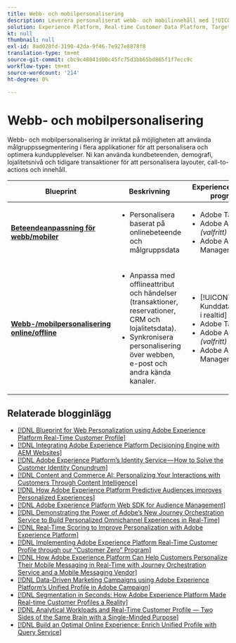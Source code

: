 ```yaml
---
title: Webb- och mobilpersonalisering
description: Leverera personaliserat webb- och mobilinnehåll med [!UICONTROL kundprofil i realtid].
solution: Experience Platform, Real-time Customer Data Platform, Target, Audience Manager, Analytics, Experience Cloud Services
kt: null
thumbnail: null
exl-id: 8ad028fd-3190-42da-9f46-7e927e8878f8
translation-type: tm+mt
source-git-commit: cbc9c48041d00c45fc75d3bb65bd865f1f7ecc9c
workflow-type: tm+mt
source-wordcount: '214'
ht-degree: 0%

---
```


# Webb- och mobilpersonalisering

Webb- och mobilpersonalisering är inriktat på möjligheten att använda målgruppssegmentering i flera applikationer för att personalisera och optimera kundupplevelser. Ni kan använda kundbeteenden, demografi, lojalitetsnivå och tidigare transaktioner för att personalisera layouter, call-to-actions och innehåll.

| Blueprint | Beskrivning | Experience Cloud-program |
|---|---|---|
| **[Beteendeanpassning för webb/mobiler](behavioral.md)** | <ul><li>Personalisera baserat på onlinebeteende och målgruppsdata</li></ul> | <ul><li>Adobe Target</li><li>Adobe Analytics *(valfritt)*</li><li>Adobe Audience Manager *(valfritt)*</li></ul> |
| **[Webb-/mobilpersonalisering online/offline](online-offline.md)** | <ul><li>Anpassa med offlineattribut och händelser (transaktioner, reservationer, CRM och lojalitetsdata).</li><li>Synkronisera personalisering över webben, e-post och andra kända kanaler.</li></ul> | <ul><li>[!UICONTROL Kunddataplattform i realtid]</li><li>Adobe Target</li><li>Adobe Analytics *(valfritt)*</li><li>Adobe Audience Manager *(valfritt)*</li></ul> |

## Relaterade blogginlägg

* [[!DNL Blueprint for Web Personalization using Adobe Experience Platform Real-Time Customer Profile]](https://medium.com/adobetech/blueprint-for-web-personalization-using-adobe-experience-platform-real-time-customer-profile-fef2ce7a4b2f)
* [[!DNL Integrating Adobe Experience Platform Decisioning Engine with AEM Websites]](https://jaeness.medium.com/integrating-adobe-experience-platform-decisioning-engine-with-aem-websites-9c222acd12e2)
* [[!DNL Adobe Experience Platform’s Identity Service — How to Solve the Customer Identity Conundrum]](https://medium.com/adobetech/adobe-experience-platforms-identity-service-how-to-solve-the-customer-identity-conundrum-f95e22d16ea9)
* [[!DNL Content and Commerce AI: Personalizing Your Interactions with Customers Through Content Intelligence]](https://medium.com/adobetech/content-and-commerce-ai-personalizing-your-interactions-with-customers-through-content-intelligence-dc182601deab)
* [[!DNL How Adobe Experience Platform Predictive Audiences improves Personalized Experiences]](https://medium.com/adobetech/how-adobe-experience-platform-predictive-audiences-improves-personalized-experiences-1f75a60cb7a3)
* [[!DNL Adobe Experience Platform Web SDK for Audience Management]](https://medium.com/adobetech/adobe-experience-platform-web-sdk-for-audience-management-751fa6d063bc)
* [[!DNL Demonstrating the Power of Adobe’s New Journey Orchestration Service to Build Personalized Omnichannel Experiences in Real-Time]](https://medium.com/adobetech/demonstrating-the-power-of-adobes-new-journey-orchestration-service-to-build-personalized-aa60d88cd34)
* [[!DNL Real-Time Scoring to Improve Personalization with Adobe Experience Platform]](https://medium.com/adobetech/real-time-scoring-to-improve-personalization-with-adobe-experience-platform-78d3a47406f7)
* [[!DNL Implementing Adobe Experience Platform Real-Time Customer Profile through our “Customer Zero” Program]](https://medium.com/adobetech/implementing-adobe-experience-platform-real-time-customer-profile-through-our-customer-zero-32e7cd952896)
* [[!DNL How Adobe Experience Platform Can Help Customers Personalize Their Mobile Messaging in Real-Time with Journey Orchestration Service and a Mobile Messaging Vendor]](https://medium.com/adobetech/how-adobe-experience-platform-helped-a-client-personalize-their-mobile-messaging-in-real-time-with-7d634aefa098)
* [[!DNL Data-Driven Marketing Campaigns using Adobe Experience Platform’s Unified Profile in Adobe Campaign]](https://medium.com/adobetech/data-driven-marketing-campaigns-using-adobe-experience-platforms-unified-profile-in-adobe-campaign-9d9a97e183c4)
* [[!DNL Segmentation in Seconds: How Adobe Experience Platform Made Real-time Customer Profiles a Reality]](https://medium.com/adobetech/segmentation-in-seconds-how-adobe-experience-platform-made-real-time-customer-profiles-a-reality-a7a8552b0847)
* [[!DNL Analytical Workloads and Real-Time Customer Profile — Two Sides of the Same Brain with a Single-Minded Purpose]](https://medium.com/adobetech/analytical-workloads-and-real-time-customer-profile-two-sides-of-the-same-brain-with-a-cdfac85ce8c1)
* [[!DNL Build an Optimal Online Experience: Enrich Unified Profile with Query Service]](https://medium.com/adobetech/build-an-optimal-online-experience-enrich-unified-profile-with-query-service-8027c196ab33)
